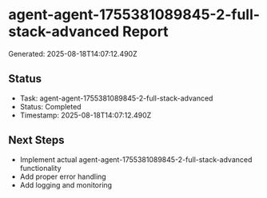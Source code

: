 # agent-agent-1755381089845-2-full-stack-advanced Report

Generated: 2025-08-18T14:07:12.490Z

## Status
- Task: agent-agent-1755381089845-2-full-stack-advanced
- Status: Completed
- Timestamp: 2025-08-18T14:07:12.490Z

## Next Steps
- Implement actual agent-agent-1755381089845-2-full-stack-advanced functionality
- Add proper error handling
- Add logging and monitoring
